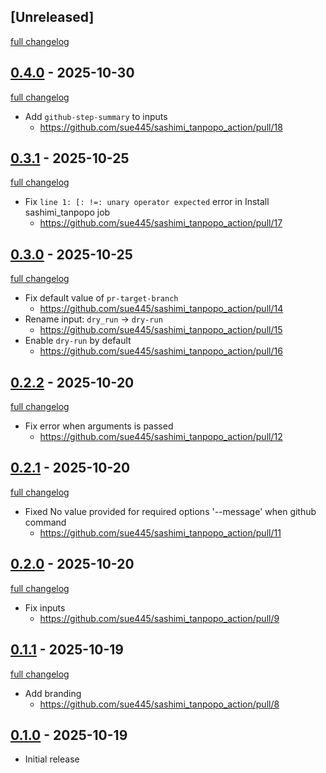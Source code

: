 ## [Unreleased]
[full changelog](http://github.com/sue445/sashimi_tanpopo_action/compare/v0.4.0...main)

## [0.4.0](https://github.com/sue445/sashimi_tanpopo_action/releases/tag/v0.4.0) - 2025-10-30
[full changelog](http://github.com/sue445/sashimi_tanpopo_action/compare/v0.3.1...v0.4.0)

* Add `github-step-summary` to inputs
  * https://github.com/sue445/sashimi_tanpopo_action/pull/18

## [0.3.1](https://github.com/sue445/sashimi_tanpopo_action/releases/tag/v0.3.1) - 2025-10-25
[full changelog](http://github.com/sue445/sashimi_tanpopo_action/compare/v0.3.0...v0.3.1)

* Fix `line 1: [: !=: unary operator expected` error in Install sashimi_tanpopo job
  * https://github.com/sue445/sashimi_tanpopo_action/pull/17

## [0.3.0](https://github.com/sue445/sashimi_tanpopo_action/releases/tag/v0.3.0) - 2025-10-25
[full changelog](http://github.com/sue445/sashimi_tanpopo_action/compare/v0.2.2...v0.3.0)

* Fix default value of `pr-target-branch`
  * https://github.com/sue445/sashimi_tanpopo_action/pull/14
* Rename input: `dry_run` -> `dry-run`
  * https://github.com/sue445/sashimi_tanpopo_action/pull/15
* Enable `dry-run` by default
  * https://github.com/sue445/sashimi_tanpopo_action/pull/16

## [0.2.2](https://github.com/sue445/sashimi_tanpopo_action/releases/tag/v0.2.2) - 2025-10-20
[full changelog](http://github.com/sue445/sashimi_tanpopo_action/compare/v0.2.1...v0.2.2)

* Fix error when arguments is passed
  * https://github.com/sue445/sashimi_tanpopo_action/pull/12

## [0.2.1](https://github.com/sue445/sashimi_tanpopo_action/releases/tag/v0.2.1) - 2025-10-20
[full changelog](http://github.com/sue445/sashimi_tanpopo_action/compare/v0.2.0...v0.2.1)

* Fixed No value provided for required options '--message' when github command
  * https://github.com/sue445/sashimi_tanpopo_action/pull/11

## [0.2.0](https://github.com/sue445/sashimi_tanpopo_action/releases/tag/v0.2.0) - 2025-10-20
[full changelog](http://github.com/sue445/sashimi_tanpopo_action/compare/v0.1.1...v0.2.0)

* Fix inputs
  * https://github.com/sue445/sashimi_tanpopo_action/pull/9

## [0.1.1](https://github.com/sue445/sashimi_tanpopo_action/releases/tag/v0.1.1) - 2025-10-19
[full changelog](http://github.com/sue445/sashimi_tanpopo_action/compare/v0.1.0...v0.1.1)

* Add branding
  * https://github.com/sue445/sashimi_tanpopo_action/pull/8

## [0.1.0](https://github.com/sue445/sashimi_tanpopo_action/releases/tag/v0.1.0) - 2025-10-19

* Initial release
